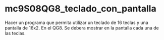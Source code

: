 # mc9S08QG8_teclado_con_pantalla
Hacer un programa que permita utilizar un teclado de 16 teclas y una pantalla de 16x2.  En el QG8.   Se debera mostrar en la pantalla cada una de las teclas.
